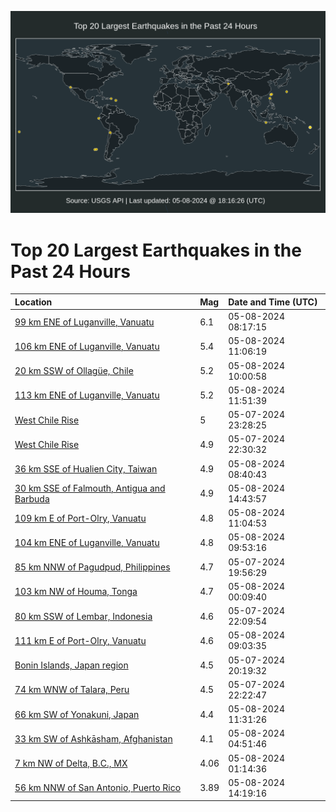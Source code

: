 ![Map](./map.png)

# Top 20 Largest Earthquakes in the Past 24 Hours

| Location | Mag | Date and Time (UTC) |
|:---|:---|:---|
| [99 km ENE of Luganville, Vanuatu](https://earthquake.usgs.gov/earthquakes/eventpage/us6000mx5c) | 6.1 | 05-08-2024 08:17:15 |
| [106 km ENE of Luganville, Vanuatu](https://earthquake.usgs.gov/earthquakes/eventpage/us6000mx7c) | 5.4 | 05-08-2024 11:06:19 |
| [20 km SSW of Ollagüe, Chile](https://earthquake.usgs.gov/earthquakes/eventpage/us6000mx68) | 5.2 | 05-08-2024 10:00:58 |
| [113 km ENE of Luganville, Vanuatu](https://earthquake.usgs.gov/earthquakes/eventpage/us6000mx7t) | 5.2 | 05-08-2024 11:51:39 |
| [West Chile Rise](https://earthquake.usgs.gov/earthquakes/eventpage/us6000mx3q) | 5 | 05-07-2024 23:28:25 |
| [West Chile Rise](https://earthquake.usgs.gov/earthquakes/eventpage/us6000mx3d) | 4.9 | 05-07-2024 22:30:32 |
| [36 km SSE of Hualien City, Taiwan](https://earthquake.usgs.gov/earthquakes/eventpage/us6000mx5p) | 4.9 | 05-08-2024 08:40:43 |
| [30 km SSE of Falmouth, Antigua and Barbuda](https://earthquake.usgs.gov/earthquakes/eventpage/us6000mx8v) | 4.9 | 05-08-2024 14:43:57 |
| [109 km E of Port-Olry, Vanuatu](https://earthquake.usgs.gov/earthquakes/eventpage/us6000mx7f) | 4.8 | 05-08-2024 11:04:53 |
| [104 km ENE of Luganville, Vanuatu](https://earthquake.usgs.gov/earthquakes/eventpage/us6000mx67) | 4.8 | 05-08-2024 09:53:16 |
| [85 km NNW of Pagudpud, Philippines](https://earthquake.usgs.gov/earthquakes/eventpage/us6000mx2a) | 4.7 | 05-07-2024 19:56:29 |
| [103 km NW of Houma, Tonga](https://earthquake.usgs.gov/earthquakes/eventpage/us6000mx3x) | 4.7 | 05-08-2024 00:09:40 |
| [80 km SSW of Lembar, Indonesia](https://earthquake.usgs.gov/earthquakes/eventpage/us6000mx38) | 4.6 | 05-07-2024 22:09:54 |
| [111 km E of Port-Olry, Vanuatu](https://earthquake.usgs.gov/earthquakes/eventpage/us6000mx5u) | 4.6 | 05-08-2024 09:03:35 |
| [Bonin Islands, Japan region](https://earthquake.usgs.gov/earthquakes/eventpage/us6000mx2d) | 4.5 | 05-07-2024 20:19:32 |
| [74 km WNW of Talara, Peru](https://earthquake.usgs.gov/earthquakes/eventpage/us6000mx3a) | 4.5 | 05-07-2024 22:22:47 |
| [66 km SW of Yonakuni, Japan](https://earthquake.usgs.gov/earthquakes/eventpage/us6000mx7n) | 4.4 | 05-08-2024 11:31:26 |
| [33 km SW of Ashkāsham, Afghanistan](https://earthquake.usgs.gov/earthquakes/eventpage/us6000mx4w) | 4.1 | 05-08-2024 04:51:46 |
| [7 km NW of Delta, B.C., MX](https://earthquake.usgs.gov/earthquakes/eventpage/ci40742680) | 4.06 | 05-08-2024 01:14:36 |
| [56 km NNW of San Antonio, Puerto Rico](https://earthquake.usgs.gov/earthquakes/eventpage/pr2024129000) | 3.89 | 05-08-2024 14:19:16 |
